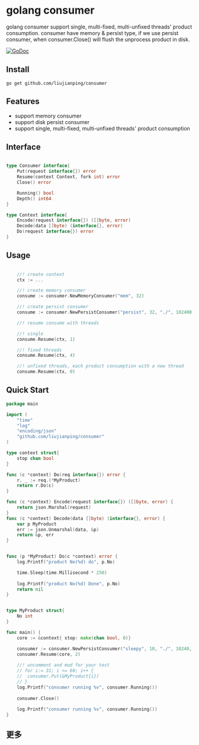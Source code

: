 # golang consumer

golang consumer support single, multi-fixed, multi-unfixed threads' product consumption.
consumer have memory & persist type, if we use persist consumer, when consumer.Close() will flush the unprocess product in disk.

[![GoDoc](http://godoc.org/github.com/liujianping/consumer?status.png)](http://godoc.org/github.com/liujianping/consumer)

##  Install
	
	go get github.com/liujianping/consumer

##  Features

- support memory consumer
- support disk persist consumer
- support single, multi-fixed, multi-unfixed threads' product consumption

##  Interface

````go

type Consumer interface{
	Put(request interface{}) error
	Resume(context Context, fork int) error
	Close() error

	Running() bool
	Depth() int64
}

type Context interface{
	Encode(request interface{}) ([]byte, error)
	Decode(data []byte) (interface{}, error)
	Do(request interface{}) error
}

````
## Usage

````go

	//! create context 
	ctx := ...

	//! create memory consumer
	consume := consumer.NewMemoryConsumer("mem", 32)

	//! create persist consumer
	consume := consumer.NewPersistConsumer("persist", 32, "./", 102400, 1000, time.Second)

	//! resume consume with threads

	//! single
	consume.Resume(ctx, 1)

	//! fixed threads
	consume.Resume(ctx, 4)

	//! unfixed threads, each product consumption with a new thread
	consume.Resume(ctx, 0)


````

## Quick Start

````go
package main

import (
	"time"
	"log"
	"encoding/json"
	"github.com/liujianping/consumer"
)

type context struct{
	stop chan bool
}

func (c *context) Do(req interface{}) error {
	r, _ := req.(*MyProduct)
	return r.Do(c)
}

func (c *context) Encode(request interface{}) ([]byte, error) {
	return json.Marshal(request)
}
func (c *context) Decode(data []byte) (interface{}, error) {
	var p MyProduct
	err := json.Unmarshal(data, &p)
	return &p, err
}


func (p *MyProduct) Do(c *context) error {
	log.Printf("product No(%d) do", p.No)

	time.Sleep(time.Millisecond * 250)
	
	log.Printf("product No(%d) Done", p.No)
	return nil
}


type MyProduct struct{
	No int
}

func main() {
	core := &context{ stop: make(chan bool, 0)}

	consumer := consumer.NewPersistConsumer("sleepy", 10, "./", 10240, 8, time.Second)
	consumer.Resume(core, 2)
	
	//! uncomment and mod for your test
	// for i:= 31; i <= 60; i++ {
	// 	consumer.Put(&MyProduct{i})
	// }
	log.Printf("consumer running %v", consumer.Running())
	
	consumer.Close()	
	
	log.Printf("consumer running %v", consumer.Running())
}

````

##  更多

